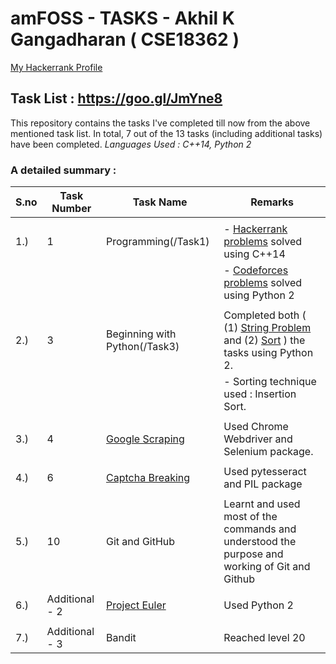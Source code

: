 # amFOSS - TASKS - Akhil K Gangadharan  ( CSE18362 )
 [My Hackerrank Profile](https://www.hackerrank.com/akhilam512?hr_r=1)

## Task List :  https://goo.gl/JmYne8

This repository contains the tasks I've completed till now from the above mentioned task list. In total, 7 out of the 13 tasks (including additional tasks) have been completed. 
*Languages Used : C++14, Python 2*

 ### A detailed summary :
 
| **S.no** | **Task Number** | **Task Name**             | **Remarks** |
| ---- | ----------- | --------------------- | ------- |
|      |             |                       |         |
| 1.)  |  1          | Programming(/Task1)           | - [Hackerrank problems](/Task1/Hackerrank) solved using C++14 |
|      |             |                       | - [Codeforces problems](/Task2/Codeforces) solved using Python 2|
|      |             |                       |     |
| 2.)  |  3          | Beginning with Python(/Task3) |    Completed both ( (1) [String Problem](/Task3/Task3_String.py) and (2) [Sort](/Task3/Task3_Sort.py) ) the tasks using Python 2. |
|      |             |                       |  - Sorting technique used : Insertion Sort. |
|      |             |                       |     |
| 3.)  |  4          | [Google Scraping](/Task4_GoogleScraping.py)       |  Used Chrome Webdriver and Selenium package. |
|      |             |                       |     |
| 4.)  |  6          | [Captcha Breaking](/Task6_CaptchaBreaking.py)       |  Used pytesseract and PIL package |
|      |             |                       |     |
| 5.)  |  10         | Git and GitHub        |  Learnt and used most of the commands and understood the purpose and working of Git and Github|
|      |             |                       |     |
| 6.)  | Additional - 2 | [Project Euler](/Additional_Task2)      |   Used Python 2 |
|      |             |                       |     |
| 7.)  | Additional - 3 | Bandit             |   Reached level 20 |

